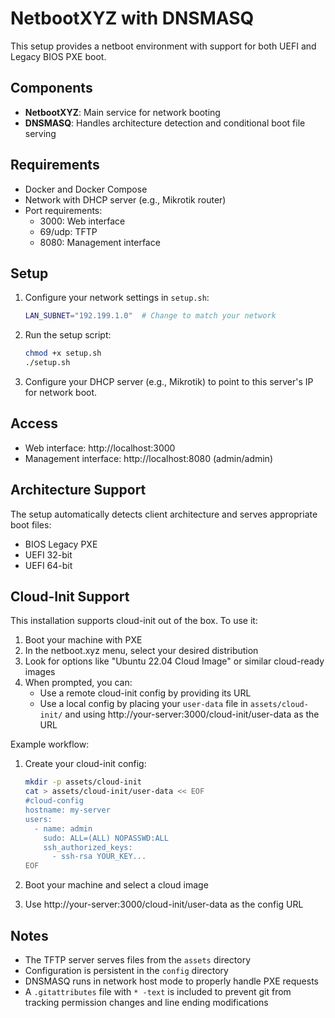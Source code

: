 # NetbootXYZ with DNSMASQ

This setup provides a netboot environment with support for both UEFI and Legacy BIOS PXE boot.

## Components

- **NetbootXYZ**: Main service for network booting
- **DNSMASQ**: Handles architecture detection and conditional boot file serving

## Requirements

- Docker and Docker Compose
- Network with DHCP server (e.g., Mikrotik router)
- Port requirements:
  - 3000: Web interface
  - 69/udp: TFTP
  - 8080: Management interface

## Setup

1. Configure your network settings in `setup.sh`:
   ```bash
   LAN_SUBNET="192.199.1.0"  # Change to match your network
   ```

2. Run the setup script:
   ```bash
   chmod +x setup.sh
   ./setup.sh
   ```

3. Configure your DHCP server (e.g., Mikrotik) to point to this server's IP for network boot.

## Access

- Web interface: http://localhost:3000
- Management interface: http://localhost:8080 (admin/admin)

## Architecture Support

The setup automatically detects client architecture and serves appropriate boot files:
- BIOS Legacy PXE
- UEFI 32-bit
- UEFI 64-bit

## Cloud-Init Support

This installation supports cloud-init out of the box. To use it:

1. Boot your machine with PXE
2. In the netboot.xyz menu, select your desired distribution
3. Look for options like "Ubuntu 22.04 Cloud Image" or similar cloud-ready images
4. When prompted, you can:
   - Use a remote cloud-init config by providing its URL
   - Use a local config by placing your `user-data` file in `assets/cloud-init/` and using http://your-server:3000/cloud-init/user-data as the URL

Example workflow:
1. Create your cloud-init config:
   ```bash
   mkdir -p assets/cloud-init
   cat > assets/cloud-init/user-data << EOF
   #cloud-config
   hostname: my-server
   users:
     - name: admin
       sudo: ALL=(ALL) NOPASSWD:ALL
       ssh_authorized_keys:
         - ssh-rsa YOUR_KEY...
   EOF
   ```

2. Boot your machine and select a cloud image
3. Use http://your-server:3000/cloud-init/user-data as the config URL

## Notes

- The TFTP server serves files from the `assets` directory
- Configuration is persistent in the `config` directory
- DNSMASQ runs in network host mode to properly handle PXE requests
- A `.gitattributes` file with `* -text` is included to prevent git from tracking permission changes and line ending modifications 